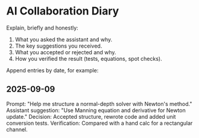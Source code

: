 # AI Collaboration Diary

Explain, briefly and honestly:
1. What you asked the assistant and why.
2. The key suggestions you received.
3. What you accepted or rejected and why.
4. How you verified the result (tests, equations, spot checks).

Append entries by date, for example:

## 2025-09-09
Prompt: "Help me structure a normal-depth solver with Newton's method."
Assistant suggestion: "Use Manning equation and derivative for Newton update."
Decision: Accepted structure, rewrote code and added unit conversion tests.
Verification: Compared with a hand calc for a rectangular channel.

